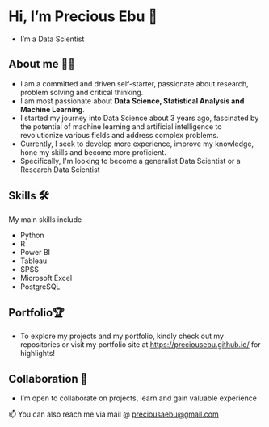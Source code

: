 # Hi, I’m Precious Ebu 👋 
  
-  I’m a Data Scientist

  
## About me 👀🌱

- I am a committed and driven self-starter, passionate about research, problem solving and critical thinking.
- I am most passionate about **Data Science, Statistical Analysis and Machine Learning**.
- I started my journey into Data Science about 3 years ago, fascinated by the potential of machine learning and artificial intelligence to revolutionize various fields and address complex problems.
- Currently, I seek to develop more experience, improve my knowledge, hone my skills and become more proficient.
- Specifically, I'm looking to become a generalist Data Scientist or a Research Data Scientist

## Skills 🛠

My main skills include
- Python
- R
- Power BI
- Tableau
- SPSS
- Microsoft Excel
- PostgreSQL

## Portfolio🏆

- To explore my projects and my portfolio, kindly check out my repositories or visit my portfolio site at https://preciousebu.github.io/ for highlights!

## Collaboration 🤝

- I’m open to collaborate on projects, learn and gain valuable experience

📫 You can also reach me via mail @ preciousaebu@gmail.com
<!---
PreciousEbu/PreciousEbu is a ✨ special ✨ repository because its `README.md` (this file) appears on your GitHub profile.
You can click the Preview link to take a look at your changes.
--->
